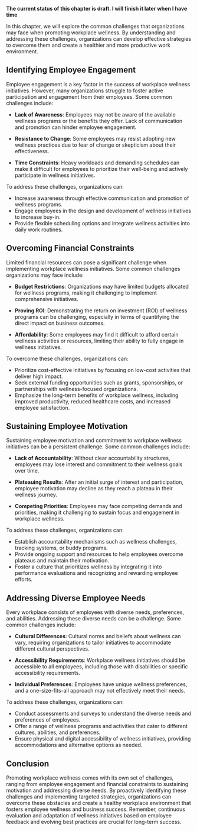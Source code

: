 **The current status of this chapter is draft. I will finish it later when I have time**

In this chapter, we will explore the common challenges that organizations may face when promoting workplace wellness. By understanding and addressing these challenges, organizations can develop effective strategies to overcome them and create a healthier and more productive work environment.

Identifying Employee Engagement
-------------------------------

Employee engagement is a key factor in the success of workplace wellness initiatives. However, many organizations struggle to foster active participation and engagement from their employees. Some common challenges include:

* **Lack of Awareness**: Employees may not be aware of the available wellness programs or the benefits they offer. Lack of communication and promotion can hinder employee engagement.

* **Resistance to Change**: Some employees may resist adopting new wellness practices due to fear of change or skepticism about their effectiveness.

* **Time Constraints**: Heavy workloads and demanding schedules can make it difficult for employees to prioritize their well-being and actively participate in wellness initiatives.

To address these challenges, organizations can:

* Increase awareness through effective communication and promotion of wellness programs.
* Engage employees in the design and development of wellness initiatives to increase buy-in.
* Provide flexible scheduling options and integrate wellness activities into daily work routines.

Overcoming Financial Constraints
--------------------------------

Limited financial resources can pose a significant challenge when implementing workplace wellness initiatives. Some common challenges organizations may face include:

* **Budget Restrictions**: Organizations may have limited budgets allocated for wellness programs, making it challenging to implement comprehensive initiatives.

* **Proving ROI**: Demonstrating the return on investment (ROI) of wellness programs can be challenging, especially in terms of quantifying the direct impact on business outcomes.

* **Affordability**: Some employees may find it difficult to afford certain wellness activities or resources, limiting their ability to fully engage in wellness initiatives.

To overcome these challenges, organizations can:

* Prioritize cost-effective initiatives by focusing on low-cost activities that deliver high impact.
* Seek external funding opportunities such as grants, sponsorships, or partnerships with wellness-focused organizations.
* Emphasize the long-term benefits of workplace wellness, including improved productivity, reduced healthcare costs, and increased employee satisfaction.

Sustaining Employee Motivation
------------------------------

Sustaining employee motivation and commitment to workplace wellness initiatives can be a persistent challenge. Some common challenges include:

* **Lack of Accountability**: Without clear accountability structures, employees may lose interest and commitment to their wellness goals over time.

* **Plateauing Results**: After an initial surge of interest and participation, employee motivation may decline as they reach a plateau in their wellness journey.

* **Competing Priorities**: Employees may face competing demands and priorities, making it challenging to sustain focus and engagement in workplace wellness.

To address these challenges, organizations can:

* Establish accountability mechanisms such as wellness challenges, tracking systems, or buddy programs.
* Provide ongoing support and resources to help employees overcome plateaus and maintain their motivation.
* Foster a culture that prioritizes wellness by integrating it into performance evaluations and recognizing and rewarding employee efforts.

Addressing Diverse Employee Needs
---------------------------------

Every workplace consists of employees with diverse needs, preferences, and abilities. Addressing these diverse needs can be a challenge. Some common challenges include:

* **Cultural Differences**: Cultural norms and beliefs about wellness can vary, requiring organizations to tailor initiatives to accommodate different cultural perspectives.

* **Accessibility Requirements**: Workplace wellness initiatives should be accessible to all employees, including those with disabilities or specific accessibility requirements.

* **Individual Preferences**: Employees have unique wellness preferences, and a one-size-fits-all approach may not effectively meet their needs.

To address these challenges, organizations can:

* Conduct assessments and surveys to understand the diverse needs and preferences of employees.
* Offer a range of wellness programs and activities that cater to different cultures, abilities, and preferences.
* Ensure physical and digital accessibility of wellness initiatives, providing accommodations and alternative options as needed.

Conclusion
----------

Promoting workplace wellness comes with its own set of challenges, ranging from employee engagement and financial constraints to sustaining motivation and addressing diverse needs. By proactively identifying these challenges and implementing targeted strategies, organizations can overcome these obstacles and create a healthy workplace environment that fosters employee wellness and business success. Remember, continuous evaluation and adaptation of wellness initiatives based on employee feedback and evolving best practices are crucial for long-term success.
